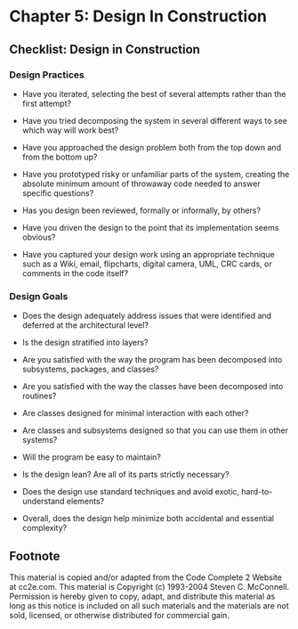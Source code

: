 Chapter 5: Design In Construction
=================================

Checklist: Design in Construction
---------------------------------

### Design Practices

- Have you iterated, selecting the best of several attempts rather
  than the first attempt?

- Have you tried decomposing the system in several different ways to
  see which way will work best?

- Have you approached the design problem both from the top down and
  from the bottom up?

- Have you prototyped risky or unfamiliar parts of the system,
  creating the absolute minimum amount of throwaway code needed to
  answer specific questions?

- Has you design been reviewed, formally or informally, by others?

- Have you driven the design to the point that its implementation
  seems obvious?

- Have you captured your design work using an appropriate technique
  such as a Wiki, email, flipcharts, digital camera, UML, CRC cards,
  or comments in the code itself?

### Design Goals

- Does the design adequately address issues that were identified and
  deferred at the architectural level?

- Is the design stratified into layers?

- Are you satisfied with the way the program has been decomposed into
  subsystems, packages, and classes?

- Are you satisfied with the way the classes have been decomposed into
  routines?

- Are classes designed for minimal interaction with each other?

- Are classes and subsystems designed so that you can use them in
  other systems?

- Will the program be easy to maintain?

- Is the design lean? Are all of its parts strictly necessary?

- Does the design use standard techniques and avoid exotic,
  hard-to-understand elements?

- Overall, does the design help minimize both accidental and essential
  complexity?


Footnote
--------
This material is copied and/or adapted from the Code Complete 2
Website at cc2e.com. This material is Copyright (c) 1993-2004 Steven
C. McConnell. Permission is hereby given to copy, adapt, and
distribute this material as long as this notice is included on all
such materials and the materials are not sold, licensed, or otherwise
distributed for commercial gain.
